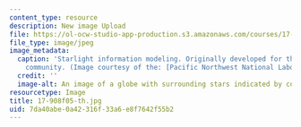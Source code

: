 ```yaml
---
content_type: resource
description: New image Upload
file: https://ol-ocw-studio-app-production.s3.amazonaws.com/courses/17-908-reading-seminar-in-social-science-intelligence-and-national-security-fall-2005/7da40abe0a42316f33a6e8f7642f55b2_17-908f05-th.jpg
file_type: image/jpeg
image_metadata:
  caption: 'Starlight information modeling. Originally developed for the U.S. Intelligence
    community. (Image courtesy of the: [Pacific Northwest National Laboratory](http://www.pnl.gov/).)'
  credit: ''
  image-alt: An image of a globe with surrounding stars indicated by colored dots.
resourcetype: Image
title: 17-908f05-th.jpg
uid: 7da40abe-0a42-316f-33a6-e8f7642f55b2
---
```

